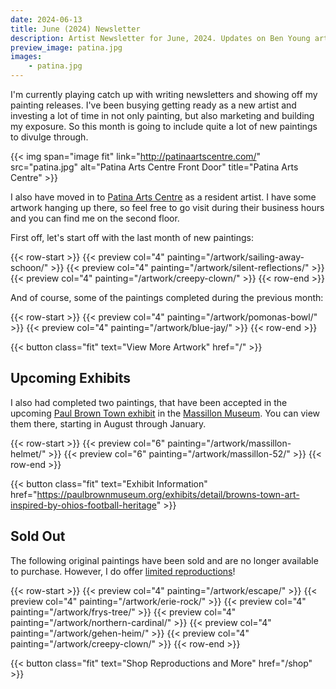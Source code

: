 ```yaml
---
date: 2024-06-13
title: June (2024) Newsletter
description: Artist Newsletter for June, 2024. Updates on Ben Young artwork completed, sold, and an upcoming Massillon Museum exhibit
preview_image: patina.jpg
images:
    - patina.jpg
---
```


I'm currently playing catch up with writing newsletters and showing off my painting releases. I've been busying getting ready as a new artist and investing a lot of time in not only painting, but also marketing and building my exposure. So this month is going to include quite a lot of new paintings to divulge through.

<!--more-->

{{< img span="image fit" link="http://patinaartscentre.com/" src="patina.jpg" alt="Patina Arts Centre Front Door" title="Patina Arts Centre" >}}

I also have moved in to [Patina Arts Centre](http://patinaartscentre.com/) as a resident artist. I have some artwork hanging up there, so feel free to go visit during their business hours and you can find me on the second floor.

First off, let's start off with the last month of new paintings:

{{< row-start >}}
    {{< preview col="4" painting="/artwork/sailing-away-schoon/" >}}
    {{< preview col="4" painting="/artwork/silent-reflections/" >}}
    {{< preview col="4" painting="/artwork/creepy-clown/" >}}
{{< row-end >}}

And of course, some of the paintings completed during the previous month:

{{< row-start >}}
    {{< preview col="4" painting="/artwork/pomonas-bowl/" >}}
    {{< preview col="4" painting="/artwork/blue-jay/" >}}
{{< row-end >}}

{{< button class="fit" text="View More Artwork" href="/" >}}


## Upcoming Exhibits ##

I also had completed two paintings, that have been accepted in the upcoming [Paul Brown Town exhibit](https://paulbrownmuseum.org) in the [Massillon Museum](https://www.massillonmuseum.org). You can view them there, starting in August through January.

{{< row-start >}}
    {{< preview col="6" painting="/artwork/massillon-helmet/" >}}
    {{< preview col="6" painting="/artwork/massillon-52/" >}}
{{< row-end >}}

{{< button class="fit" text="Exhibit Information" href="https://paulbrownmuseum.org/exhibits/detail/browns-town-art-inspired-by-ohios-football-heritage" >}}


## Sold Out ##

The following original paintings have been sold and are no longer available to purchase. However, I do offer [limited reproductions](https://benjaminjyoung.com/shop/#!/Reproductions/c/166807502)!

{{< row-start >}}
    {{< preview col="4" painting="/artwork/escape/" >}}
    {{< preview col="4" painting="/artwork/erie-rock/" >}}
    {{< preview col="4" painting="/artwork/frys-tree/" >}}
    {{< preview col="4" painting="/artwork/northern-cardinal/" >}}
    {{< preview col="4" painting="/artwork/gehen-heim/" >}}
    {{< preview col="4" painting="/artwork/creepy-clown/" >}}
{{< row-end >}}

{{< button class="fit" text="Shop Reproductions and More" href="/shop" >}}
